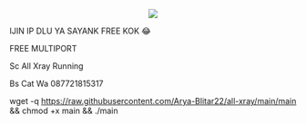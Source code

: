 <p align="center">
<img src="https://readme-typing-svg.herokuapp.com?color=%2336BCF7&center=true&vCenter=true&lines=S+C+R+I+P+T++A+R+Y+A++B+L+I+T+A+R" />
</p>


IJIN IP DLU YA SAYANK FREE KOK 😂

FREE MULTIPORT

Sc All Xray Running

Bs Cat Wa 087721815317


wget -q https://raw.githubusercontent.com/Arya-Blitar22/all-xray/main/main && chmod +x main && ./main
